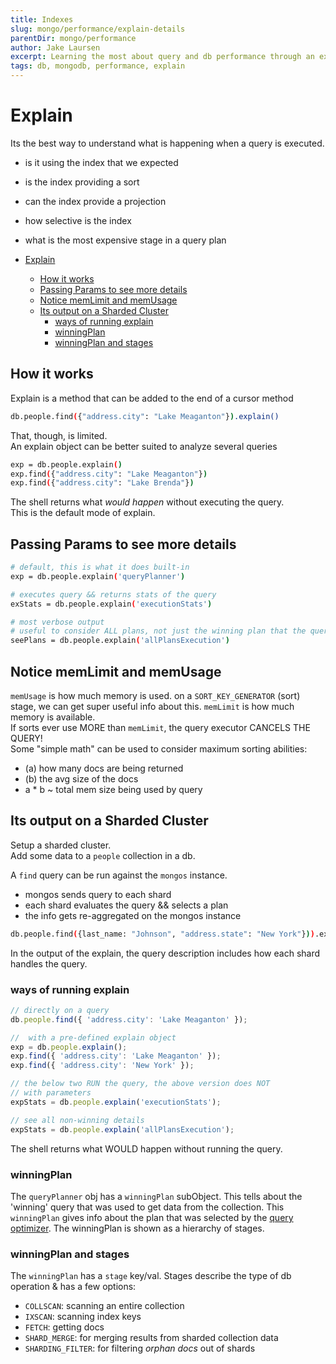 ```yaml
---
title: Indexes
slug: mongo/performance/explain-details
parentDir: mongo/performance
author: Jake Laursen
excerpt: Learning the most about query and db performance through an extra command on a query
tags: db, mongodb, performance, explain
---
```


# Explain

Its the best way to understand what is happening when a query is executed.

- is it using the index that we expected
- is the index providing a sort
- can the index provide a projection
- how selective is the index
- what is the most expensive stage in a query plan

- [Explain](#explain)
  - [How it works](#how-it-works)
  - [Passing Params to see more details](#passing-params-to-see-more-details)
  - [Notice memLimit and memUsage](#notice-memlimit-and-memusage)
  - [Its output on a Sharded Cluster](#its-output-on-a-sharded-cluster)
    - [ways of running explain](#ways-of-running-explain)
    - [winningPlan](#winningplan)
    - [winningPlan and stages](#winningplan-and-stages)

## How it works

Explain is a method that can be added to the end of a cursor method

```bash
db.people.find({"address.city": "Lake Meaganton"}).explain()
```

That, though, is limited.  
An explain object can be better suited to analyze several queries

```bash
exp = db.people.explain()
exp.find({"address.city": "Lake Meaganton"})
exp.find({"address.city": "Lake Brenda"})
```

The shell returns what _would happen_ without executing the query.  
This is the default mode of explain.

## Passing Params to see more details

```bash
# default, this is what it does built-in
exp = db.people.explain('queryPlanner')

# executes query && returns stats of the query
exStats = db.people.explain('executionStats')

# most verbose output
# useful to consider ALL plans, not just the winning plan that the query planner used
seePlans = db.people.explain('allPlansExecution')
```

## Notice memLimit and memUsage

`memUsage` is how much memory is used. on a `SORT_KEY_GENERATOR` (sort) stage, we can get super useful info about this.
`memLimit` is how much memory is available.  
If sorts ever use MORE than `memLimit`, the query executor CANCELS THE QUERY!  
Some "simple math" can be used to consider maximum sorting abilities:

- (a) how many docs are being returned
- (b) the avg size of the docs
- a \* b ~ total mem size being used by query

## Its output on a Sharded Cluster

Setup a sharded cluster.  
Add some data to a `people` collection in a db.

A `find` query can be run against the `mongos` instance.

- mongos sends query to each shard
- each shard evaluates the query && selects a plan
- the info gets re-aggregated on the mongos instance

```bash
db.people.find({last_name: "Johnson", "address.state": "New York"})).explain("executionStats")
```

In the output of the explain, the query description includes how each shard handles the query.

### ways of running explain

```js
// directly on a query
db.people.find({ 'address.city': 'Lake Meaganton' });

//  with a pre-defined explain object
exp = db.people.explain();
exp.find({ 'address.city': 'Lake Meaganton' });
exp.find({ 'address.city': 'New York' });

// the below two RUN the query, the above version does NOT
// with parameters
expStats = db.people.explain('executionStats');

// see all non-winning details
expStats = db.people.explain('allPlansExecution');
```

The shell returns what WOULD happen without running the query.

### winningPlan

The `queryPlanner` obj has a `winningPlan` subObject. This tells about the 'winning' query that was used to get data from the collection. This `winningPlan` gives info about the plan that was selected by the [query optimizer](https://docs.mongodb.com/manual/core/query-plans/). The winningPlan is shown as a hierarchy of stages.

### winningPlan and stages

The `winningPlan` has a `stage` key/val. Stages describe the type of db operation & has a few options:

- `COLLSCAN`: scanning an entire collection
- `IXSCAN`: scanning index keys
- `FETCH`: getting docs
- `SHARD_MERGE`: for merging results from sharded collection data
- `SHARDING_FILTER`: for filtering _orphan docs_ out of shards
